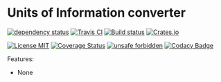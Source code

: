 # Units of Information converter
[![dependency status](https://deps.rs/repo/github/Scarjit/UoI/status.svg)](https://deps.rs/repo/github/Scarjit/UoI)
[![Travis CI](https://travis-ci.org/Scarjit/UoI.svg?branch=master)](https://travis-ci.org/Scarjit/UoI)
[![Build status](https://ci.appveyor.com/api/projects/status/CHANGE_ME_LATER?svg=true)](https://ci.appveyor.com/project/Scarjit/UoI)
[![Crates.io](https://img.shields.io/crates/v/CHANGE_ME_LATER)](https://crates.io/crates/CHANGE_ME_LATER)

[![License MIT](https://img.shields.io/badge/license-MIT-blue.svg)](https://github.com/Scarjit/UoI/blob/master/LICENSE)
[![Coverage Status](https://coveralls.io/repos/github/Scarjit/UoI/badge.svg?branch=master)](https://coveralls.io/github/Scarjit/UoI?branch=master)
[![unsafe forbidden](https://img.shields.io/badge/unsafe-forbidden-success.svg)](https://github.com/rust-secure-code/safety-dance/)
[![Codacy Badge](https://api.codacy.com/project/badge/Grade/460490009f6d4a9cbf3cb1143d6a6e83)](https://www.codacy.com/manual/Scarjit/UoI?utm_source=github.com&amp;utm_medium=referral&amp;utm_content=Scarjit/UoI&amp;utm_campaign=Badge_Grade)

Features:
 * None
